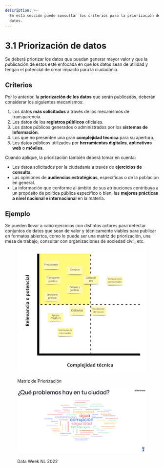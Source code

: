 ```yaml
---
description: >-
  En esta sección puede consultar los criterios para la priorización de los
  datos.
---
```


# 3.1 Priorización de datos

Se deberá priorizar los datos que puedan generar mayor valor y que la publicación de estos esté enfocada en que los datos sean de utilidad y tengan el potencial de crear impacto para la ciudadanía.

## Criterios

Por lo anterior, la **priorización de los datos** que serán publicados, deberán considerar  los siguientes mecanismos:

1. Los datos **más solicitados** a través de los mecanismos de transparencia.
2. Los datos de los **registros públicos** oficiales.
3. Los datos públicos generados o administrados por los **sistemas de Información**.
4. Los que no presenten una gran **complejidad técnica** para su apertura.
5. Los datos públicos utilizados por **herramientas digitales**, **aplicativos web** o **móviles**.

Cuando aplique, la priorización también deberá tomar en cuenta:

* Los datos solicitados por la ciudadanía a través de **ejercicios de consulta**.
* Las opiniones de **audiencias estratégicas**, específicas o de la población en general.
* La información que conforme al ámbito de sus atribuciones contribuya a un propósito de política pública específico o bien, las **mejores prácticas a nivel nacional e internacional** en la materia.

## Ejemplo

Se pueden llevar a cabo ejercicios con distintos actores para detectar conjuntos de datos que sean de valor y técnicamente viables para publicar en formatos abiertos, como lo puede ser una matriz de priorización, una mesa de trabajo, consultar con organizaciones de sociedad civil, etc.

<figure><img src="../.gitbook/assets/image (2).png" alt=""><figcaption><p>Matriz de Priorización</p></figcaption></figure>

<figure><img src="../.gitbook/assets/image (1).png" alt=""><figcaption><p>Data Week NL 2022</p></figcaption></figure>
